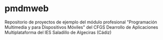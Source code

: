 # pmdmweb

Repositorio de proyectos de ejemplo del módulo profesional "Programación Multimedia y para Dispositivos Móviles" del CFGS Dearrollo de Aplicaciones Multiplataforma del IES Saladillo de Algeciras (Cádiz)
